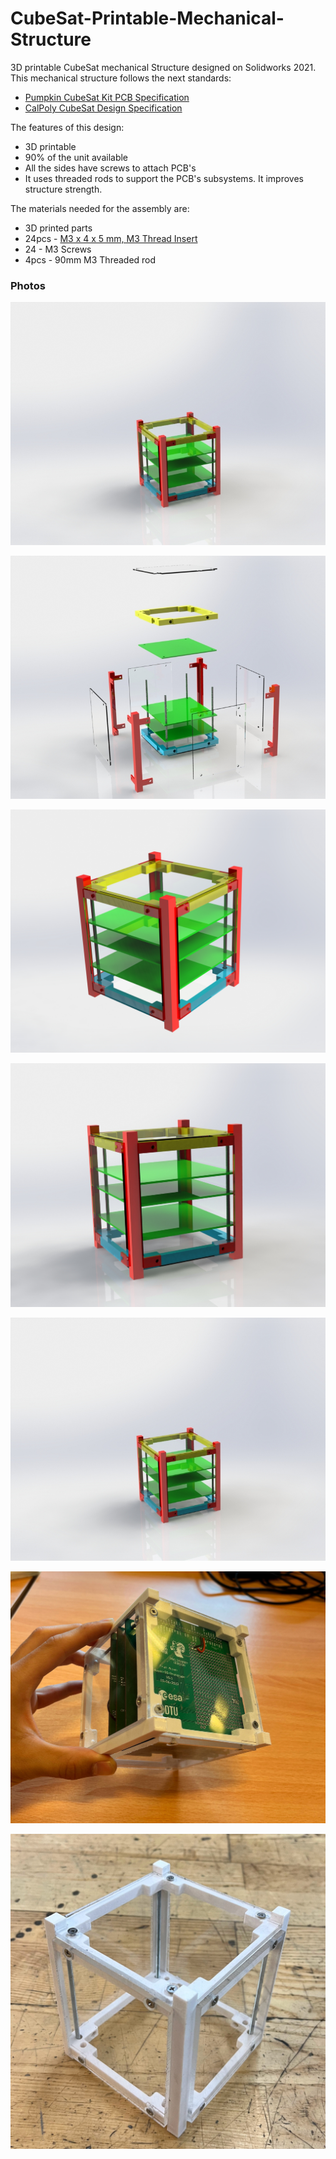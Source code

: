 # CubeSat-Printable-Mechanical-Structure

3D printable CubeSat mechanical Structure designed on Solidworks 2021. This mechanical structure follows the next standards:
* [Pumpkin CubeSat Kit PCB Specification](https://web.archive.org/web/20220302180556/http://www.cubesatkit.com/docs/CSK_PCB_Spec-A5.pdf)
* [CalPoly CubeSat Design Specification](https://web.archive.org/web/20230306004311/https://static1.squarespace.com/static/5418c831e4b0fa4ecac1bacd/t/56e9b62337013b6c063a655a/1458157095454/cds_rev13_final2.pdf)

The features of this design:
* 3D printable
* 90% of the unit available
* All the sides have screws to attach PCB's
* It uses threaded rods to support the PCB's subsystems. It improves structure strength.

The materials needed for the assembly are:
* 3D printed parts
* 24pcs - [M3 x 4 x 5 mm, M3 Thread Insert](https://www.amazon.de/-/en/gp/product/B0BTYF2MMD)
* 24 - M3 Screws
* 4pcs - 90mm M3 Threaded rod

### Photos

![](./pics/explode_0.JPG)

![](./pics/explode_1.JPG)

![](./pics/Render.JPG)

![](./pics/Render_2.JPG)

![](./pics/explode_0.JPG)

![](./pics/real_0.jpg)

![](./pics/real_2.jpg)
